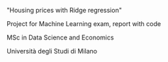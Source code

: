 "Housing prices with Ridge regression"

Project for Machine Learning exam, report with code

MSc in Data Science and Economics

Università degli Studi di Milano
